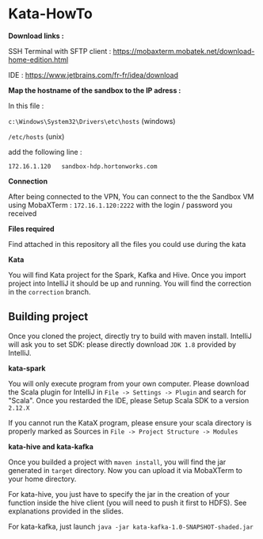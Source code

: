 # Kata-HowTo

**Download links :**

SSH Terminal with SFTP client :
https://mobaxterm.mobatek.net/download-home-edition.html

IDE :
https://www.jetbrains.com/fr-fr/idea/download


**Map the hostname of the sandbox to the IP adress :**

In this file :

`c:\Windows\System32\Drivers\etc\hosts` (windows)

`/etc/hosts` (unix)

add the following line :

`172.16.1.120   sandbox-hdp.hortonworks.com`

**Connection**

After being connected to the VPN,
You can connect to the the Sandbox VM using MobaXTerm : `172.16.1.120:2222` with the login / password you received

**Files required**

Find attached in this repository all the files you could use during the kata

**Kata**

You will find Kata project for the Spark, Kafka and Hive.
Once you import project into IntelliJ it should be up and running.
You will find the correction in the `correction` branch.

## **Building project**

Once you cloned the project, directly try to build with maven install.
IntelliJ will ask you to set SDK: please directly download `JDK 1.8` provided by IntelliJ.

**kata-spark**

You will only execute program from your own computer.
Please download the Scala plugin for IntelliJ in `File -> Settings -> Plugin` and search for "Scala".
Once you restarded the IDE, please Setup Scala SDK to a version `2.12.X`

If you cannot run the KataX program, please ensure your scala directory is properly marked as Sources in `File -> Project Structure -> Modules`

**kata-hive and kata-kafka**

Once you builded a project with `maven install`, you will find the jar generated in `target` directory.
Now you can upload it via MobaXTerm to your home directory.

For kata-hive, you just have to specify the jar in the creation of your function inside the hive client (you will need to push it first to HDFS).
See explanations provided in the slides.

For kata-kafka, just launch `java -jar kata-kafka-1.0-SNAPSHOT-shaded.jar`







